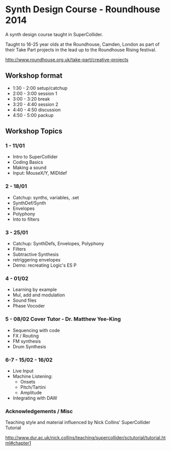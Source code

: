 # Synth Design Course - Roundhouse 2014

A synth design course taught in SuperCollider.

Taught to 16-25 year olds at the Roundhouse, Camden, London as part of their Take Part projects in the lead up to the Roundhouse Rising festival.

http://www.roundhouse.org.uk/take-part/creative-projects

## Workshop format

+ 1:30 - 2:00   setup/catchup
+ 2:00 - 3:00   session 1
+ 3:00 - 3:20   break
+ 3:20 - 4:40   session 2
+ 4:40 - 4:50   discussion
+ 4:50 - 5:00   packup

## Workshop Topics

### 1 - 11/01
+ Intro to SuperCollider
+ Coding Basics
+ Making a sound
+ Input: MouseX/Y, MIDIdef

### 2 - 18/01
+ Catchup: synths, variables, .set
+ SynthDef/Synth
+ Envelopes
+ Polyphony
+ Into to filters

### 3 - 25/01
+ Catchup: SynthDefs, Envelopes, Polyphony
+ Filters
+ Subtractive Synthesis
+ retriggering envelopes
+ Demo: recreating Logic's ES P

### 4 - 01/02
+ Learning by example
+ Mul, add and modulation
+ Sound files
+ Phase Vocoder

### 5 - 08/02 Cover Tutor - Dr. Matthew Yee-King
+ Sequencing with code
+ FX / Routing
+ FM synthesis
+ Drum Synthesis

### 6-7 - 15/02 - 16/02
+ Live Input
+ Machine Listening:
    + Onsets
    + Pitch/Tartini
    + Amplitude
+ Integrating with DAW

### Acknowledgements / Misc

Teaching style and material influenced by Nick Collins' SuperCollider Tutorial 

http://www.dur.ac.uk/nick.collins/teaching/supercollider/sctutorial/tutorial.html#chapter1